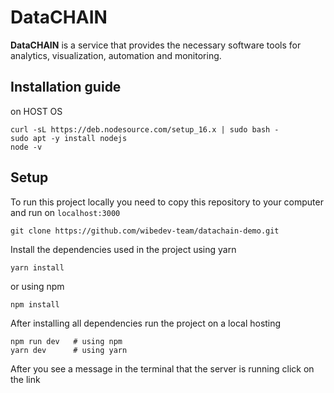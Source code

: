 # DataCHAIN

**DataCHAIN** is a service that provides the necessary software tools for analytics, visualization, automation and monitoring.

## Installation guide

on HOST OS
```
curl -sL https://deb.nodesource.com/setup_16.x | sudo bash -
sudo apt -y install nodejs
node -v
```

## Setup

To run this project locally you need to copy this repository to your computer and run on <code>localhost:3000</code>

```
git clone https://github.com/wibedev-team/datachain-demo.git
```

Install the dependencies used in the project using yarn

```
yarn install
```

or using npm

```
npm install
```

After installing all dependencies run the project on a local hosting

```
npm run dev   # using npm
yarn dev      # using yarn
```

After you see a message in the terminal that the server is running click on the link
